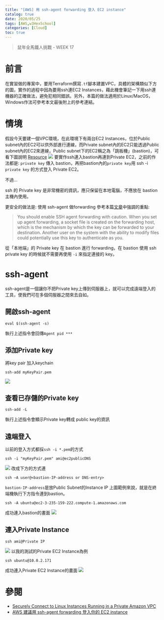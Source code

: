 ```yaml
---
title: "[AWS] 用 ssh-agent forwarding 登入 EC2 instance"
catalog: true
date: 2020/05/25
tags: [AWS,w3HexSchool]
categories: [Cloud]
toc: true
---
```


> 鼠年全馬鐵人挑戰 - WEEK 17
<!--tablet-->
# 前言
在實習做的專案中，要用Terraform撰寫`.tf`腳本建置VPC，具體的架構類似下方的圖，實作的過程中因為要用ssh連EC2 Instances，藉此機會筆記一下用ssh連機器的正確做法，避免犯相同錯誤。另外，本篇的做法適用於Linux/MacOS，Windows作法可參考本文最後附上的參考連結。
<!--more-->
# 情境
假設今天要建一個VPC環境，在此環境下有兩台EC2 Instances，位於Public subnet內的EC2可以供外部進行連線，而Private subnet內的EC2只能透過Public subnet內的EC2來連線，Public subnet下的EC2稱之為「跳板機」(bastion)，可看下圖說明
[Resource](https://medium.com/tensult/creating-vpc-endpoint-for-amazon-s3-using-terraform-7a15c840d36f)
![](https://i.imgur.com/d7eM9o7.jpg)
要實作ssh連入bastion再連到Private EC2，之前的作法都是:
`private key` 傳入 bastion，再把bastion內的`private key`用 ssh -i `private key` 的方式登入 Private EC2。

不過...

ssh 的 Private key 是非常機密的資訊，應只保留在本地電腦，不應放在 bastion 主機內使用。


更安全的做法是: 使用 ssh-agent 做forwarding
參考本篇[文章](https://aws.amazon.com/tw/blogs/security/securely-connect-to-linux-instances-running-in-a-private-amazon-vpc/)中強調的重點:

>You should enable SSH agent forwarding with caution. When you set up agent forwarding, a socket file is created on the forwarding host, which is the mechanism by which the key can be forwarded to your destination. Another user on the system with the ability to modify files could potentially use this key to authenticate as you.


從「本地端」的 Private key 在 bastion 進行 forwarding，在 bastion 使用 ssh private key 的時候就不需要再使用 `-i` 來指定連接的 key。

# ssh-agent
ssh-agent是一個讓你不把Private key上傳到伺服器上，就可以完成遠端登入的工具，使我們可在多個伺服器之間來去自如。

## 開啟ssh-agent
```bash=
eval $(ssh-agent -s)
```
執行上述指令會回傳`Agent pid ***`

## 添加Private key
將key pair 加入keychain
```bash=
ssh-add myKeyPair.pem
```
![](https://i.imgur.com/YX93Ajh.png)

## 查看已存儲的Private key
```bash=
ssh-add -L
```
執行上述指令會顯示Private key轉成 public key的資訊

## 遠端登入
以前的登入方式都採`ssh -i *.pem`的方式
```bash=
ssh -i "myKeyPair.pem" ami@ec2publicDNS
```
![](https://i.imgur.com/vH976jb.png)
改成下方的方式連
```bash=
ssh –A user@<bastion-IP-address or DNS-entry>
```
`bastion-IP-address`是放Public Subnet的Instance IP
上圖範例來說，就是在終端機執行下方指令連到bastion。
```bash=
ssh -A ubuntu@ec2-3-235-159-222.compute-1.amazonaws.com
```
成功連入bastion的畫面
![](https://i.imgur.com/iEKdhWq.png)

## 連入Private Instance
```bash=
ssh ami@Private IP
```
![](https://i.imgur.com/obdjRAV.png)
以我的測試的Private EC2 Instance為例
```bash=
ssh ubuntu@10.0.2.171
```
成功連入Private EC2 Instance的畫面
![](https://i.imgur.com/ooaSK2q.png)

# 參閱
* [Securely Connect to Linux Instances Running in a Private Amazon VPC](https://aws.amazon.com/tw/blogs/security/securely-connect-to-linux-instances-running-in-a-private-amazon-vpc/)
* [AWS 建議用 ssh-agent forwarding 登入你的 EC2 instance](https://shazi.info/aws-%E5%BB%BA%E8%AD%B0%E7%94%A8-ssh-agent-forwarding-%E7%99%BB%E5%85%A5%E4%BD%A0%E7%9A%84-ec2-instance/)